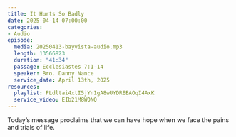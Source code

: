 ```yaml
---
title: It Hurts So Badly
date: 2025-04-14 07:00:00
categories:
- Audio
episode:
  media: 20250413-bayvista-audio.mp3
  length: 13566823
  duration: "41:34"
  passage: Ecclesiastes 7:1-14
  speaker: Bro. Danny Nance
  service_date: April 13th, 2025
resources:
  playlist: PLdltai4xtI5jYn1gA8wUYDREBAOqI4AxK
  service_video: EIb21M8WONQ
---
```

Today’s message proclaims that we can have hope when we face the pains and trials of life.
